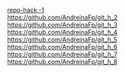 [ repo-hack -1](https://github.com/AndreinaFp/git_h_1)
<br>
https://github.com/AndreinaFp/git_h_2
<br>
https://github.com/AndreinaFp/git_h_3
<br>
https://github.com/AndreinaFp/git_h_4
<br>
https://github.com/AndreinaFp/git_h_5
<br>
https://github.com/AndreinaFp/git_h_6
<br>
https://github.com/AndreinaFp/git_h_7
<br>
https://github.com/AndreinaFp/git_h_8

